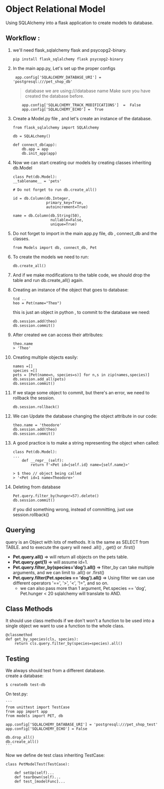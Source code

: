 # Object Relational Model  

Using SQLAlchemy into a flask application to create models to database.

## Workflow :  

1. we'll need flask_sqlalchemy flask and psycopg2-binary.  
   ```
   pip install flask_sqlalchemy flask psycopg2-binary
   ```
  
2. In the main app.py, Let's set up the proper configs
   ```
    app.config['SQLALCHEMY_DATABASE_URI'] = 'postgresql:///pet_shop_db'
    ```
    > database we are using:///database name
    > Make sure you have created the database before.
    ```
        app.config['SQLALCHEMY_TRACK_MODIFICATIONS']  =  False
        app.config['SQLALCHEMY_ECHO'] =  True 
    ```    
3. Create a Model.py file , and let's create an instance of the database.
    ```
    from flask_sqlalchemy import SQLAlchemy

    db = SQLALchemy()

    def connect_db(app):
        db.app = app
        db.init_app(app)
    ```
  
4.  Now we can start creating our models by creating classes inheriting db.Model
    ```
    class Pet(db.Model):
    __tablename__ = 'pets'

    # Do not forget to run db.create_all()
   
    id = db.Column(db.Integer,
                   primary_key=True,
                   autoincrement=True)

    name = db.Column(db.String(50),
                     nullable=False,
                     unique=True)
    ```
  
5. Do not forget to import in the main app.py file, db , connect_db and the classes.
    ```
    from Models import db, connect_db, Pet
    ```  

6. To create the models we need to run:
    ```
    db.create_all()
    ```  
7. And if we make modifications to the table code, we should drop the table
and run db.create_all() again.  

8. Creating an instance of the object that goes to database:
    ```
    tcd ..
    heo = Pet(name="Theo")
    ```
    this is just an object in python , to commit to the database we need:  
    ```
    db.session.add(theo)
    db.session.commit()
    ```

9. After created we can access their attributes:  
    ```
    theo.name
    > 'Theo'
    ```  
      
10. Creating multiple objects easily:  
    ```
    names =[]
    species =[]
    pets = [Pet(name=n, species=s)] for n,s in zip(names,species)]
    db.session.add_all(pets)
    db.session.commit()
    ```

11. If we stage some object to commit, but there's an error,
we need to rollback the session.
    ```
    db.session.rollback()
    ```

12. We can Update the database changing the object attribute in our code:
    ```
    theo.name = 'theodore'
    db.session.add(theo)
    db.session.commit()
    ```  

13. A good practice is to make a string representing the object
when called:
    ```
    class Pet(db.Model):
    ...
        def __repr__(self):
            return f'<Pet id={self.id} name={self.name}>'
    
    > $ theo // object being called
    > '<Pet id=1 name=Theodore>'
    ```

14. Deleting from database 
    ```
    Pet.query.filter_by(hunger=57).delete()
    db.session.commit()
    ```  
    if you did something wrong, instead of committing, just use session.rollback()

  
## Querying  
query is an Object with lots of methods. It is the same as SELECT from TABLE.
and to execute the query will need .all() , .get() or .first()

- **Pet.query.all()** => will return all objects on the pets table.  
- **Pet.query.get(1)** => will assume id=1.  
- **Pet.query.filter_by(species='dog').all()** => filter_by can take multiple arguments, and
we can limit to .all() or .first()
- **Pet.query.filter(Pet.species == 'dog').all()** => Using filter we can use different operators '==', '>', '<', '!=", and so on.
    - we can also pass more than 1 argument, Pet.species == 'dog', Pet.hunger < 20
    sqlalchemy will translate to AND.

## Class Methods  
It should use class methods if we don't won't a function to be used into a single object
we want to use a function to the whole class.
```
@classmethod
def get_by_species(cls, species):
    return cls.query.filter_by(species=species).all()
```

## Testing  
We always should test from a different database.    
create a database:  
```
$ createdb test-db
```  

On test.py:  

    ```
    from unittest import TestCase
    from app import app
    from models import PET, db

    app.config['SQLALCHEMY_DATABASE_URI'] = 'postgresql:///pet_shop_test'
    app.config['SQLALCHEMY_ECHO'] = False

    db.drop_all()
    db.create_all()
    ```

Now we define de test class inheriting TestCase:
```
class PetModelTest(TestCase):

    def setUp(self)...
    def tearDown(self)...
    def test_[modelFunc]...
```

